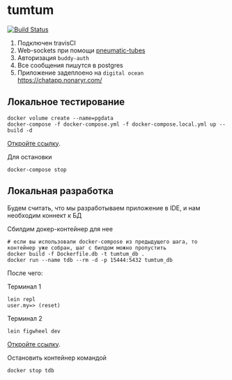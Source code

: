# tumtum
[![Build Status](https://api.travis-ci.com/NonaryR/tumtum.svg?branch=master)](https://travis-ci.com/NonaryR/tumtum)

1) Подключен travisCI
2) Web-sockets при помощи [pneumatic-tubes](https://github.com/drapanjanas/pneumatic-tubes)
3) Авторизация `buddy-auth`
4) Все сообщения пишутся в postgres
5) Приложение задеплоено на `digital ocean` https://chatapp.nonaryr.com/

## Локальное тестирование
```
docker volume create --name=pgdata
docker-compose -f docker-compose.yml -f docker-compose.local.yml up --build -d
```
[Откройте ссылку](http://localhost:8081).

Для остановки
```
docker-compose stop
```

## Локальная разработка
Будем считать, что мы разработываем приложение в IDE, и нам необходим коннект к БД

Сбилдим докер-контейнер для нее
```
# если вы использовали docker-compose из предыдущего шага, то контейнер уже собран, шаг с билдом можно пропустить
docker build -f Dockerfile.db -t tumtum_db .
docker run --name tdb --rm -d -p 15444:5432 tumtum_db
```

После чего:

Терминал 1

```
lein repl
user.my=> (reset)
```
Терминал 2
```
lein figwheel dev
```
[Откройте ссылку](http://localhost:8080).


Остановить контейнер командой
```
docker stop tdb
```
